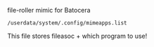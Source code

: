 file-roller mimic for Batocera

```
/userdata/system/.config/mimeapps.list
```
This file stores fileasoc + which program to use!
